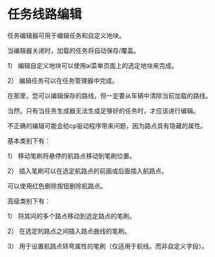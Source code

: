 # 任务线路编辑

  
  
任务编辑器可用于编辑任务和自定义地块。  
  
当编辑器关闭时，加载的任务将自动保存/覆盖。  
  
1） 编辑自定义地块可以使用ai菜单页面上的选定地块来完成。  
  
2） 编辑任务可以在任务管理器中完成。  
  
在那里，您可以编辑保存的路线，但一定要从车辆中清除当前加载的路线。  
  
当然，只有当任务生成器无法生成足够好的任务时，才应该进行编辑。  
  
不正确的编辑可能会给cp驱动程序带来问题，因为路点具有隐藏的属性。  
  


  
  
基本类别下有：  
  
1） 移动笔刷将悬停的航路点移动到笔刷位置。  
  
2） 插入笔刷可以在选定航路点的前面或后面插入航路点。  
  
可以使用红色删除按钮删除航路点。  
  


  
  
高级类别下有：  
  
1） 将其间的多个路点移动到选定路点的笔刷。  
  
2） 在选定的路点之间插入路点曲线的笔刷。  
  
3） 用于设置航路点转弯属性的笔刷（仅适用于航线，而非自定义字段）。  
  


